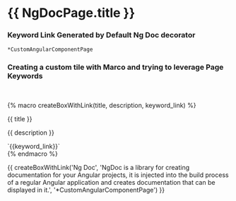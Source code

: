 # {{ NgDocPage.title }}

### Keyword Link Generated by Default Ng Doc decorator

`*CustomAngularComponentPage`

### Creating a custom tile with Marco and trying to leverage Page Keywords
<br>

{% macro createBoxWithLink(title, description, keyword_link) %}
<div class="square">
    <p>{{ title }}</p>
    <p>{{ description }}</p>
    `{{keyword_link}}`
</div>
{% endmacro %}

{{ createBoxWithLink('Ng Doc', 'NgDoc is a library for creating documentation for your Angular projects, it is injected into the build process of a regular Angular application and creates documentation that can be displayed in it.', '*CustomAngularComponentPage') }}


